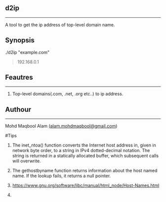 ## d2ip
---------

A tool to get the ip address of top-level domain name.


## Synopsis

./d2ip "example.com"

> 192.168.0.1

## Feautres
-----------
1. Top-level domains(.com, .net, .org etc..) to ip address.




## Authour
----------
Mohd Maqbool Alam (alam.mohdmaqbool@gmail.com)


#Tips 

1. The inet_ntoa() function converts the Internet host address in, given in network byte order, to a string in IPv4 dotted-decimal notation. The string is returned in a statically allocated buffer, which subsequent calls will overwrite.

2. The gethostbyname function returns information about the host named name. If the lookup fails, it returns a null pointer.

3. https://www.gnu.org/software/libc/manual/html_node/Host-Names.html

4. 
